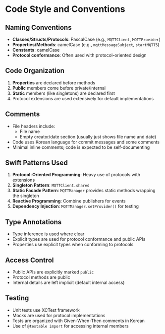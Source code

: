 # Code Style and Conventions

## Naming Conventions
- **Classes/Structs/Protocols**: PascalCase (e.g., `MQTTClient`, `MQTTProvider`)
- **Properties/Methods**: camelCase (e.g., `mqttMessageSubject`, `startMQTT5`)
- **Constants**: camelCase
- **Protocol conformance**: Often used with protocol-oriented design

## Code Organization
1. **Properties** are declared before methods
2. **Public** members come before private/internal
3. **Static** members (like singletons) are declared first
4. Protocol extensions are used extensively for default implementations

## Comments
- File headers include:
  - File name
  - Empty creator/date section (usually just shows file name and date)
- Code uses Korean language for commit messages and some comments
- Minimal inline comments; code is expected to be self-documenting

## Swift Patterns Used
1. **Protocol-Oriented Programming**: Heavy use of protocols with extensions
2. **Singleton Pattern**: `MQTTClient.shared`
3. **Static Facade Pattern**: `MQTTManager` provides static methods wrapping the singleton
4. **Reactive Programming**: Combine publishers for events
5. **Dependency Injection**: `MQTTManager.setProvider()` for testing

## Type Annotations
- Type inference is used where clear
- Explicit types are used for protocol conformance and public APIs
- Properties use explicit types when conforming to protocols

## Access Control
- Public APIs are explicitly marked `public`
- Protocol methods are public
- Internal details are left implicit (default internal access)

## Testing
- Unit tests use XCTest framework
- Mocks are used for protocol implementations
- Tests are organized with Given-When-Then comments in Korean
- Use of `@testable import` for accessing internal members
